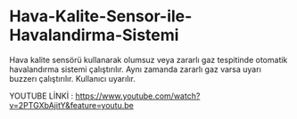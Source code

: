 # Hava-Kalite-Sensor-ile-Havalandirma-Sistemi
Hava kalite sensörü kullanarak olumsuz veya zararlı gaz tespitinde otomatik havalandırma sistemi çalıştırılır. Aynı zamanda zararlı gaz varsa uyarı buzzerı çalıştırılır. Kullanıcı uyarılır.

YOUTUBE LİNKİ :  https://www.youtube.com/watch?v=2PTGXbAjitY&feature=youtu.be
